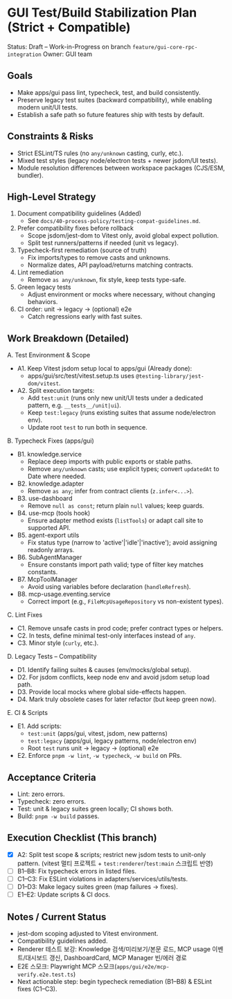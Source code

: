 # GUI Test/Build Stabilization Plan (Strict + Compatible)

Status: Draft – Work-in-Progress on branch `feature/gui-core-rpc-integration`
Owner: GUI team

## Goals

- Make apps/gui pass lint, typecheck, test, and build consistently.
- Preserve legacy test suites (backward compatibility), while enabling modern unit/UI tests.
- Establish a safe path so future features ship with tests by default.

## Constraints & Risks

- Strict ESLint/TS rules (no `any/unknown` casting, curly, etc.).
- Mixed test styles (legacy node/electron tests + newer jsdom/UI tests).
- Module resolution differences between workspace packages (CJS/ESM, bundler).

## High-Level Strategy

1. Document compatibility guidelines (Added)
   - See `docs/40-process-policy/testing-compat-guidelines.md`.
2. Prefer compatibility fixes before rollback
   - Scope jsdom/jest-dom to Vitest only, avoid global expect pollution.
   - Split test runners/patterns if needed (unit vs legacy).
3. Typecheck-first remediation (source of truth)
   - Fix imports/types to remove casts and unknowns.
   - Normalize dates, API payload/returns matching contracts.
4. Lint remediation
   - Remove `as any/unknown`, fix style, keep tests type-safe.
5. Green legacy tests
   - Adjust environment or mocks where necessary, without changing behaviors.
6. CI order: unit → legacy → (optional) e2e
   - Catch regressions early with fast suites.

## Work Breakdown (Detailed)

A. Test Environment & Scope

- A1. Keep Vitest jsdom setup local to apps/gui (Already done):
  - apps/gui/src/test/vitest.setup.ts uses `@testing-library/jest-dom/vitest`.
- A2. Split execution targets:
  - Add `test:unit` (runs only new unit/UI tests under a dedicated pattern, e.g. `__tests__/unit|ui`).
  - Keep `test:legacy` (runs existing suites that assume node/electron env).
  - Update root `test` to run both in sequence.

B. Typecheck Fixes (apps/gui)

- B1. knowledge.service
  - Replace deep imports with public exports or stable paths.
  - Remove `any/unknown` casts; use explicit types; convert `updatedAt` to Date where needed.
- B2. knowledge.adapter
  - Remove `as any`; infer from contract clients (`z.infer<...>`).
- B3. use-dashboard
  - Remove `null as const`; return plain `null` values; keep guards.
- B4. use-mcp (tools hook)
  - Ensure adapter method exists (`listTools`) or adapt call site to supported API.
- B5. agent-export utils
  - Fix status type (narrow to 'active'|'idle'|'inactive'); avoid assigning readonly arrays.
- B6. SubAgentManager
  - Ensure constants import path valid; type of filter key matches constants.
- B7. McpToolManager
  - Avoid using variables before declaration (`handleRefresh`).
- B8. mcp-usage.eventing.service
  - Correct import (e.g., `FileMcpUsageRepository` vs non-existent types).

C. Lint Fixes

- C1. Remove unsafe casts in prod code; prefer contract types or helpers.
- C2. In tests, define minimal test-only interfaces instead of `any`.
- C3. Minor style (`curly`, etc.).

D. Legacy Tests – Compatibility

- D1. Identify failing suites & causes (env/mocks/global setup).
- D2. For jsdom conflicts, keep node env and avoid jsdom setup load path.
- D3. Provide local mocks where global side-effects happen.
- D4. Mark truly obsolete cases for later refactor (but keep green now).

E. CI & Scripts

- E1. Add scripts:
  - `test:unit` (apps/gui, vitest, jsdom, new patterns)
  - `test:legacy` (apps/gui, legacy patterns, node/electron env)
  - Root `test` runs unit → legacy → (optional) e2e
- E2. Enforce `pnpm -w lint`, `-w typecheck`, `-w build` on PRs.

## Acceptance Criteria

- Lint: zero errors.
- Typecheck: zero errors.
- Test: unit & legacy suites green locally; CI shows both.
- Build: `pnpm -w build` passes.

## Execution Checklist (This branch)

- [x] A2: Split test scope & scripts; restrict new jsdom tests to unit-only pattern. (vitest 멀티 프로젝트 + `test:renderer`/`test:main` 스크립트 반영)
- [ ] B1–B8: Fix typecheck errors in listed files.
- [ ] C1–C3: Fix ESLint violations in adapters/services/utils/tests.
- [ ] D1–D3: Make legacy suites green (map failures → fixes).
- [ ] E1–E2: Update scripts & CI docs.

## Notes / Current Status

- jest-dom scoping adjusted to Vitest environment.
- Compatibility guidelines added.
- Renderer 테스트 보강: Knowledge 검색/미리보기/본문 로드, MCP usage 이벤트/대시보드 갱신, DashboardCard, MCP Manager 빈/에러 경로
- E2E 스모크: Playwright MCP 스모크(`apps/gui/e2e/mcp-verify.e2e.test.ts`)
- Next actionable step: begin typecheck remediation (B1–B8) & ESLint fixes (C1–C3).

